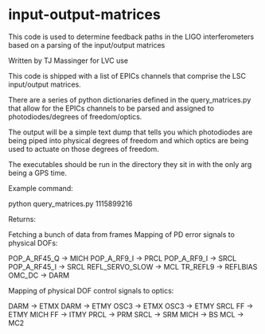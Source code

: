 # input-output-matrices
This code is used to determine feedback paths in the LIGO interferometers based on a parsing of the input/output matrices

Written by TJ Massinger for LVC use

This code is shipped with a list of EPICs channels that comprise the LSC input/output matrices.

There are a series of python dictionaries defined in the query_matrices.py that allow for the EPICs channels to be parsed and assigned to photodiodes/degrees of freedom/optics.

The output will be a simple text dump that tells you which photodiodes are being piped into physical degrees of freedom and which optics are being used to actuate on those degrees of freedom.

The executables should be run in the directory they sit in with the only arg being a GPS time. 

Example command:

python query_matrices.py 1115899216

Returns:

Fetching a bunch of data from frames
Mapping of PD error signals to physical DOFs:

POP_A_RF45_Q -> MICH
POP_A_RF9_I -> PRCL
POP_A_RF9_I -> SRCL
POP_A_RF45_I -> SRCL
REFL_SERVO_SLOW -> MCL
TR_REFL9 -> REFLBIAS
OMC_DC -> DARM

Mapping of physical DOF control signals to optics:

DARM -> ETMX
DARM -> ETMY
OSC3 -> ETMX
OSC3 -> ETMY
SRCL FF -> ETMY
MICH FF -> ITMY
PRCL -> PRM
SRCL -> SRM
MICH -> BS
MCL -> MC2

